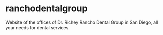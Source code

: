 # ranchodentalgroup
Website of the offices of Dr. Richey Rancho Dental Group in San Diego, all your needs for dental services.
